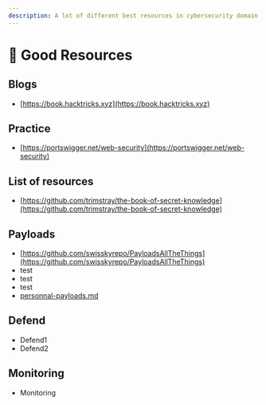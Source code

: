 ```yaml
---
description: A lot of different best resources in cybersecurity domain
---
```


# 📖 Good Resources

## Blogs

* [https://book.hacktricks.xyz](https://book.hacktricks.xyz)

## Practice

* [https://portswigger.net/web-security](https://portswigger.net/web-security)

## List of resources

* [https://github.com/trimstray/the-book-of-secret-knowledge](https://github.com/trimstray/the-book-of-secret-knowledge)

## Payloads

* [https://github.com/swisskyrepo/PayloadsAllTheThings](https://github.com/swisskyrepo/PayloadsAllTheThings)
* test
* test
* test
* [personnal-payloads.md](tools-created/personnal-payloads.md "mention")

## Defend

* Defend1
* Defend2

## Monitoring

* Monitoring
